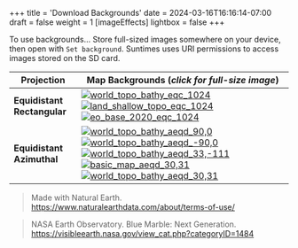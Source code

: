 +++
title = 'Download Backgrounds'
date = 2024-03-16T16:16:14-07:00
draft = false
weight = 1
[imageEffects]
  lightbox = false
+++

To use backgrounds... Store full-sized images somewhere on your device, then open with `Set background`. Suntimes uses URI permissions to access images stored on the SD card.

Projection | Map Backgrounds (_click for full-size image_)
---- | ---- |
**Equidistant Rectangular** | [![world_topo_bathy_eqc_1024](../bluemarble/thumbnails/thumbnail_world_topo_bathy_eqc_1024.jpg)](../bluemarble/world_topo_bathy_eqc_1024.jpg) [![land_shallow_topo_eqc_1024](../bluemarble/thumbnails/thumbnail_land_shallow_topo_eqc_1024.jpg)](../bluemarble/land_shallow_topo_eqc_1024.jpg) [![eo_base_2020_eqc_1024](../bluemarble/thumbnails/thumbnail_eo_base_2020_eqc_1024.png)](../bluemarble/eo_base_2020_eqc_1024.png) 
**Equidistant Azimuthal** | [![world_topo_bathy_aeqd_90,0](../bluemarble/thumbnails/thumbnail_world_topo_bathy_aeqd_90,0.png)](../bluemarble/world_topo_bathy_aeqd_90,0.png) [![world_topo_bathy_aeqd_-90,0](../bluemarble/thumbnails/thumbnail_world_topo_bathy_aeqd_-90,0.png)](../bluemarble/world_topo_bathy_aeqd_-90,0.png) [![world_topo_bathy_aeqd_33,-111](../bluemarble/thumbnails/thumbnail_world_topo_bathy_aeqd_33,-111.png)](../bluemarble/world_topo_bathy_aeqd_33,-111.png)  [![basic_map_aeqd_30,31](../naturalearth/thumbnails/thumbnail_basic_map_Cairo_aeqd_30,31.png)](../naturalearth/basic_map_Cairo_aeqd_30,31.png)  [![world_topo_bathy_aeqd_30,31](../bluemarble/thumbnails/thumbnail_world_topo_bathy_aeqd_Cairo_30,31.png)](../bluemarble/world_topo_bathy_aeqd_Cairo_30,31.png) 

> Made with Natural Earth. https://www.naturalearthdata.com/about/terms-of-use/

> NASA Earth Observatory. Blue Marble: Next Generation. https://visibleearth.nasa.gov/view_cat.php?categoryID=1484
